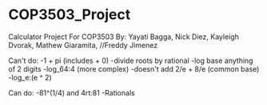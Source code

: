 COP3503_Project
===============

Calculator Project For COP3503
By: Yayati Bagga, Nick Diez, Kayleigh Dvorak, Mathew Giaramita, //Freddy Jimenez


Can't do:
-1 + pi (includes + 0)
-divide roots by rational
-log base anything of 2 digits
-log_64:4 (more complex)
-doesn't add 2/e + 8/e (common base)
-log_e:(e ^ 2)


Can do:
-81^(1/4) and 4rt:81
-Rationals
